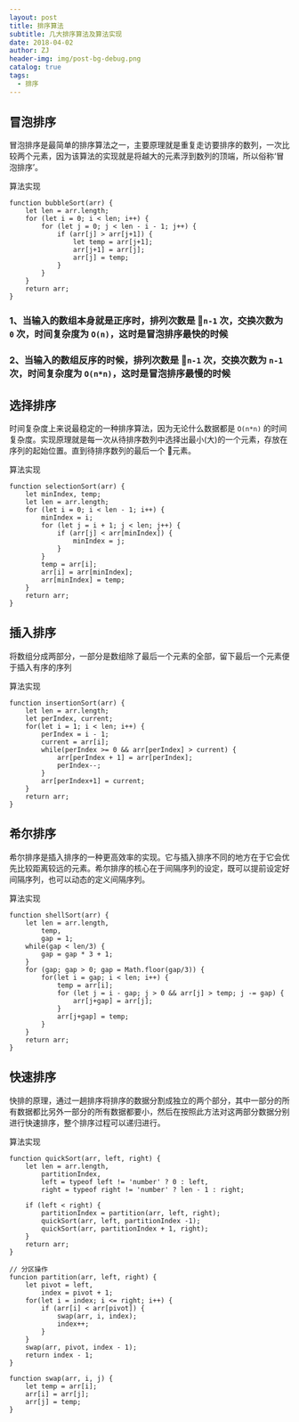 ```yaml
---
layout: post
title: 排序算法
subtitle: 几大排序算法及算法实现
date: 2018-04-02
author: ZJ
header-img: img/post-bg-debug.png
catalog: true
tags:
  - 排序
---
```


## 冒泡排序

冒泡排序是最简单的排序算法之一，主要原理就是重复走访要排序的数列，一次比较两个元素，因为该算法的实现就是将越大的元素浮到数列的顶端，所以俗称‘冒泡排序’。

算法实现

```
function bubbleSort(arr) {
    let len = arr.length;
    for (let i = 0; i < len; i++) {
        for (let j = 0; j < len - i - 1; j++) {
            if (arr[j] > arr[j+1]) {
                let temp = arr[j+1];
                arr[j+1] = arr[j];
                arr[j] = temp;
            }
        }
    }
    return arr;
}
```

### 1、当输入的数组本身就是正序时，排列次数是  `n-1` 次，交换次数为 `0` 次，时间复杂度为 `O(n)`，这时是冒泡排序最快的时候

### 2、当输入的数组反序的时候，排列次数是  `n-1` 次，交换次数为 `n-1` 次，时间复杂度为 `O(n*n)`，这时是冒泡排序最慢的时候

## 选择排序

时间复杂度上来说最稳定的一种排序算法，因为无论什么数据都是 `O(n*n)` 的时间复杂度。实现原理就是每一次从待排序数列中选择出最小(大)的一个元素，存放在序列的起始位置。直到待排序数列的最后一个  元素。

算法实现

```
function selectionSort(arr) {
    let minIndex, temp;
    let len = arr.length;
    for (let i = 0; i < len - 1; i++) {
        minIndex = i;
        for (let j = i + 1; j < len; j++) {
            if (arr[j] < arr[minIndex]) {
                minIndex = j;
            }
        }
        temp = arr[i];
        arr[i] = arr[minIndex];
        arr[minIndex] = temp;
    }
    return arr;
}
```

## 插入排序

将数组分成两部分，一部分是数组除了最后一个元素的全部，留下最后一个元素便于插入有序的序列

算法实现

```
function insertionSort(arr) {
    let len = arr.length;
    let perIndex, current;
    for(let i = 1; i < len; i++) {
        perIndex = i - 1;
        current = arr[i];
        while(perIndex >= 0 && arr[perIndex] > current) {
            arr[perIndex + 1] = arr[perIndex];
            perIndex--;
        }
        arr[perIndex+1] = current;
    }
    return arr;
}
```

## 希尔排序

希尔排序是插入排序的一种更高效率的实现。它与插入排序不同的地方在于它会优先比较距离较远的元素。希尔排序的核心在于间隔序列的设定，既可以提前设定好间隔序列，也可以动态的定义间隔序列。

算法实现

```
function shellSort(arr) {
    let len = arr.length,
        temp,
        gap = 1;
    while(gap < len/3) {
        gap = gap * 3 + 1;
    }
    for (gap; gap > 0; gap = Math.floor(gap/3)) {
        for(let i = gap; i < len; i++) {
            temp = arr[i];
            for (let j = i - gap; j > 0 && arr[j] > temp; j -= gap) {
                arr[j+gap] = arr[j];
            }
            arr[j+gap] = temp;
        }
    }
    return arr;
}
```

## 快速排序

快排的原理，通过一趟排序将排序的数据分割成独立的两个部分，其中一部分的所有数据都比另外一部分的所有数据都要小，然后在按照此方法对这两部分数据分别进行快速排序，整个排序过程可以递归进行。

算法实现

```
function quickSort(arr, left, right) {
    let len = arr.length,
        partitionIndex,
        left = typeof left != 'number' ? 0 : left,
        right = typeof right != 'number' ? len - 1 : right;

    if (left < right) {
        partitionIndex = partition(arr, left, right);
        quickSort(arr, left, partitionIndex -1);
        quickSort(arr, partitionIndex + 1, right);
    }
    return arr;
}

// 分区操作
funcion partition(arr, left, right) {
    let pivot = left,
        index = pivot + 1;
    for(let i = index; i <= right; i++) {
        if (arr[i] < arr[pivot]) {
            swap(arr, i, index);
            index++;
        }
    }
    swap(arr, pivot, index - 1);
    return index - 1;
}

function swap(arr, i, j) {
    let temp = arr[i];
    arr[i] = arr[j];
    arr[j] = temp;
}
```
